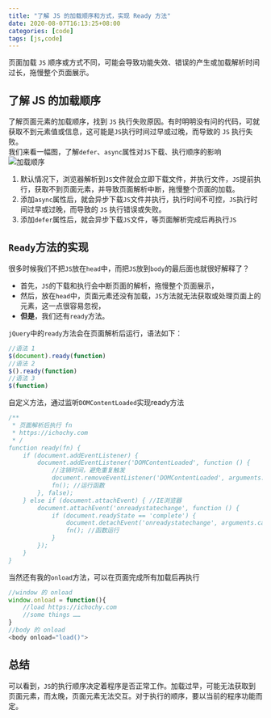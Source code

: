```yaml
---
title: "了解 JS 的加载顺序和方式，实现 Ready 方法"
date: 2020-08-07T16:13:25+08:00 
categories: [code] 
tags: [js,code] 
---
```


页面加载 `JS` 顺序或方式不同，可能会导致功能失效、错误的产生或加载解析时间过长，拖慢整个页面展示。

## 了解 JS 的加载顺序
了解页面元素的加载顺序，找到 `JS` 执行失败原因。有时明明没有问的代码，可就获取不到元素值或信息，这可能是`JS`执行时间过早或过晚，而导致的 `JS` 执行失败。  
我们来看一幅图，了解`defer`、`async`属性对`JS`下载、执行顺序的影响    
![加载顺序](https://images.ichochy.com/15967549302690823.png)  
1. 默认情况下，浏览器解析到`JS`文件就会立即下载文件，并执行文件，`JS`提前执行，获取不到页面元素，并导致页面解析中断，拖慢整个页面的加载。  
2. 添加`async`属性后，就会异步下载`JS`文件并执行，执行时间不可控，`JS`执行时间过早或过晚，而导致的 `JS` 执行错误或失败。  
3. 添加`defer`属性后，就会异步下载`JS`文件，等页面解析完成后再执行`JS`  

## `Ready`方法的实现
很多时候我们不把`JS`放在`head`中，而把`JS`放到`body`的最后面也就很好解释了？
* 首先，`JS`的下载和执行会中断页面的解析，拖慢整个页面展示，
* 然后，放在`head`中，页面元素还没有加载，`JS`方法就无法获取或处理页面上的元素，这一点很容易忽视，
* **但是**，我们还有`ready`方法。

`jQuery`中的`ready`方法会在页面解析后运行，语法如下：
```javascript
//语法 1
$(document).ready(function)
//语法 2
$().ready(function)
//语法 3
$(function)
```
自定义方法，通过监听`DOMContentLoaded`实现ready方法
```javascript
/**
 * 页面解析后执行 fn
 * https://ichochy.com
 * /
function ready(fn) {
    if (document.addEventListener) {
        document.addEventListener('DOMContentLoaded', function () {
            //注销时间，避免重复触发
            document.removeEventListener('DOMContentLoaded', arguments.callee, false);
            fn(); //运行函数
        }, false);
    } else if (document.attachEvent) { //IE浏览器
        document.attachEvent('onreadystatechange', function () {
            if (document.readyState == 'complete') {
                document.detachEvent('onreadystatechange', arguments.callee);
                fn(); //函数运行
            }
        });
    }
}
```
当然还有我的`onload`方法，可以在页面完成所有加载后再执行  
```Javascript
//window 的 onload
window.onload = function(){
    //load https://ichochy.com
    //some things ……
}
//body 的 onload
<body onload="load()">
```

## 总结
可以看到，`JS`的执行顺序决定着程序是否正常工作。加载过早，可能无法获取到页面元素，而太晚，页面元素无法交互。对于执行的顺序，要以当前的程序功能而定。